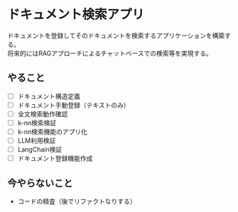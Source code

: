 # ドキュメント検索アプリ
ドキュメントを登録してそのドキュメントを検索するアプリケーションを構築する。  
将来的にはRAGアプローチによるチャットベースでの検索等を実現する。

## やること
- [ ] ドキュメント構造定義
- [ ] ドキュメント手動登録（テキストのみ）
- [ ] 全文検索動作確認
- [ ] k-nn検索検証
- [ ] k-nn検索機能のアプリ化
- [ ] LLM利用検証
- [ ] LangChain検証
- [ ] ドキュメント登録機能作成

## 今やらないこと
- コードの精査（後でリファクトなりする）